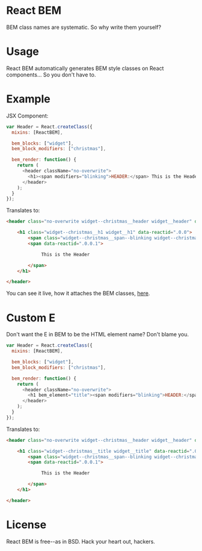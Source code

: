 # React BEM

BEM class names are systematic. So why write them yourself?

# Usage

React BEM automatically generates BEM style classes on React components... So you don't have to.

# Example

JSX Component:

```javascript
var Header = React.createClass({
  mixins: [ReactBEM],

  bem_blocks: ["widget"],
  bem_block_modifiers: ["christmas"],

  bem_render: function() {
    return (
      <header className="no-overwrite">
        <h1><span modifiers="blinking">HEADER:</span> This is the Header</h1>
      </header>
    );
  }
});
```

Translates to:

```html
<header class="no-overwrite widget--christmas__header widget__header" data-reactid=".0">

    <h1 class="widget--christmas__h1 widget__h1" data-reactid=".0.0">
        <span class="widget--christmas__span--blinking widget--christmas__span widget__span--blinking widget__span" data-reactid=".0.0.0"></span>
        <span data-reactid=".0.0.1">

             This is the Header

        </span>
    </h1>

</header>
```

You can see it live, how it attaches the BEM classes, [here](http://cuzzo.github.io/react-bem/example/ "React autogenerate BEM class names example").

# Custom E

Don't want the E in BEM to be the HTML element name? Don't blame you.

```javascript
var Header = React.createClass({
  mixins: [ReactBEM],

  bem_blocks: ["widget"],
  bem_block_modifiers: ["christmas"],

  bem_render: function() {
    return (
      <header className="no-overwrite">
        <h1 bem_element="title"><span modifiers="blinking">HEADER:</span> This is the Header</h1>
      </header>
    );
  }
});
```

Translates to:

```html
<header class="no-overwrite widget--christmas__header widget__header" data-reactid=".0">

    <h1 class="widget--christmas__title widget__title" data-reactid=".0.0">
        <span class="widget--christmas__span--blinking widget--christmas__span widget__span--blinking widget__span" data-reactid=".0.0.0"></span>
        <span data-reactid=".0.0.1">

             This is the Header

        </span>
    </h1>

</header>
```

# License

React BEM is free--as in BSD. Hack your heart out, hackers.
